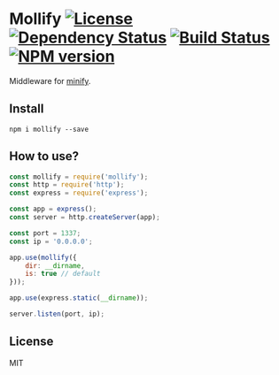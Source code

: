 # Mollify [![License][LicenseIMGURL]][LicenseURL] [![Dependency Status][DependencyStatusIMGURL]][DependencyStatusURL] [![Build Status][BuildStatusIMGURL]][BuildStatusURL] [![NPM version][NPMIMGURL]][NPMURL]


Middleware for [minify](http://coderaiser.github.io/minify "Minify").

## Install

```
npm i mollify --save
```
## How to use?

```js
const mollify = require('mollify');
const http = require('http');
const express = require('express');

const app = express();
const server = http.createServer(app);

const port = 1337;
const ip = '0.0.0.0';

app.use(mollify({
    dir: __dirname,
    is: true // default
}));

app.use(express.static(__dirname));

server.listen(port, ip);
```

## License

MIT

[NPMIMGURL]:                https://img.shields.io/npm/v/mollify.svg?style=flat
[BuildStatusIMGURL]:        https://img.shields.io/travis/coderaiser/node-mollify/master.svg?style=flat
[DependencyStatusIMGURL]:   https://img.shields.io/david/coderaiser/node-mollify.svg?style=flat
[LicenseIMGURL]:            https://img.shields.io/badge/license-MIT-317BF9.svg?style=flat
[NPM_INFO_IMG]:             https://nodei.co/npm/mollify.png?stars
[NPMURL]:                   http://npmjs.org/package/mollify
[LicenseURL]:               https://tldrlegal.com/license/mit-license "MIT License"
[BuildStatusURL]:           http://travis-ci.org/coderaiser/node-mollify  "Build Status"
[DependencyStatusURL]:      https://david-dm.org/coderaiser/node-mollify "Dependency Status"

